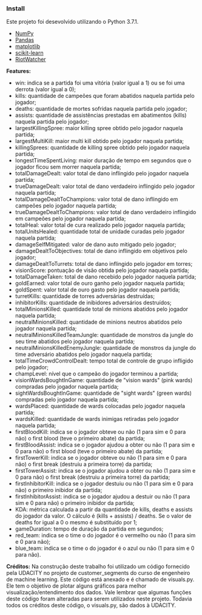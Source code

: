 ### Install

Este projeto foi desevolvido utilizando o Python 3.7.1.

- [NumPy](http://www.numpy.org/) 
- [Pandas](http://pandas.pydata.org)
- [matplotlib](http://matplotlib.org/)
- [scikit-learn](http://scikit-learn.org/stable/)
- [RiotWatcher](https://riot-watcher.readthedocs.io/en/latest/)

**Features:**
- win: indica se a partida foi uma vitória (valor igual a 1) ou se foi uma derrota (valor igual a 0);
- kills: quantidade de campeões que foram abatidos naquela partida pelo jogador;
- deaths: quantidade de mortes sofridas naquela partida pelo jogador;
- assists: quantidade de assistências prestadas em abatimentos (kills) naquela partida pelo jogador;
- largestKillingSpree: maior killing spree obtido pelo jogador naquela partida;
- largestMultiKill: maior multi kill obtido pelo jogador naquela partida;
- killingSprees: quantidade de killing spree obtido pelo jogador naquela partida;
- longestTimeSpentLiving: maior duração de tempo em segundos que o jogador ficou sem morrer naquela partida;
- totalDamageDealt: valor total de dano inflingido pelo jogador naquela partida;
- trueDamageDealt: valor total de dano verdadeiro inflingido pelo jogador naquela partida;
- totalDamageDealtToChampions: valor total de dano inflingido em campeões pelo jogador naquela partida;
- trueDamageDealtToChampions: valor total de dano verdadeiro inflingido em campeões pelo jogador naquela partida;
- totalHeal: valor total de cura realizado pelo jogador naquela partida;
- totalUnitsHealed: quantidade total de unidade curadas pelo jogador naquela partida;
- damageSelfMitigated: valor de dano auto mitigado pelo jogador;
- damageDealtToObjectives: total de dano inflingido em objetivos pelo jogador;
- damageDealtToTurrets: total de dano inflingido pelo jogador em torres;
- visionScore: pontuação de visão obtida pelo jogador naquela partida;
- totalDamageTaken: total de dano recebido pelo jogador naquela partida;
- goldEarned: valor total de ouro ganho pelo jogador naquela partida;
- goldSpent: valor total de ouro gasto pelo jogador naquela partida;
- turretKills: quantidade de torres adversárias destruídas;
- inhibitorKills: quantidade de inibidores adversários destruídos;
- totalMinionsKilled: quantidade total de minions abatidos pelo jogador naquela partida;
- neutralMinionsKilled: quantidade de minions neutros abatidos pelo jogador naquela partida;
- neutralMinionsKilledTeamJungle: quantidade de monstros da jungle do seu time abatidos pelo jogador naquela partida;
- neutralMinionsKilledEnemyJungle: quantidade de monstros da jungle do time adversário abatidos pelo jogador naquela partida;
- totalTimeCrowdControlDealt: tempo total de controle de grupo infligido pelo jogador;
- champLevel: nível que o campeão do jogador terminou a partida;
- visionWardsBoughtInGame: quantidade de "vision wards" (pink wards) compradas pelo jogador naquela partida;
- sightWardsBoughtInGame: quantidade de "sight wards" (green wards) compradas pelo jogador naquela partida;
- wardsPlaced: quantidade de wards colocadas pelo jogador naquela partida;
- wardsKilled: quantidade de wards inimigas retiradas pelo jogador naquela partida;
- firstBloodKill: indica se o jogador obteve ou não (1 para sim e 0 para não) o first blood (teve o primeiro abate) da partida;
- firstBloodAssist: indica se o jogador ajudou a obter ou não (1 para sim e 0 para não) o first blood (teve o primeiro abate) da partida;
- firstTowerKill: indica se o jogador obteve ou não (1 para sim e 0 para não) o first break (destruiu a primeira torre) da partida;
- firstTowerAssist: indica se o jogador ajudou a obter ou não (1 para sim e 0 para não) o first break (destruiu a primeira torre) da partida;
- firstInhibitorKill: indica se o jogador destuiu ou não (1 para sim e 0 para não) o primeiro inibidor da partida;
- firstInhibitorAssist: indica se o jogador ajudou a destuir ou não (1 para sim e 0 para não) o primeiro inibidor da partida;
- KDA: métrica calculada a partir da quantidade de kills, deaths e assists do jogador da valor. O cálculo é (kills + assists) / deaths. Se o valor de deaths for igual a 0 o mesmo é substituído por 1;
- gameDuration: tempo de duração da partida em segundos;
- red_team: indica se o time o do jogador é o vermelho ou não (1 para sim e 0 para não);
- blue_team:  indica se o time o do jogador é o azul ou não (1 para sim e 0 para não).

**Créditos:**
Na construção deste trabalho foi utilizado um código fornecido pela UDACITY no projeto de customer_segments do curso de engenheiro de machine learning. Este código está anexado e é chamado de visuals.py. Ele tem o objetivo de plotar alguns gráficos para melhor visualização/entendimento dos dados. Vale lembrar que algumas funções deste código foram alteradas para serem utilizados neste projeto. Todavia todos os créditos deste código, o visuals.py, são dados à UDACITY.
